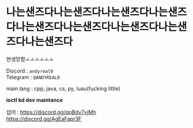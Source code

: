 # 나는샌즈다나는샌즈다나는샌즈다나는샌즈다나는샌즈다나는샌즈다나는샌즈다나는샌즈다나는샌즈다
현생망함ㅗㅗㅗㅗㅗㅗ

Discord : `andyreal0`</br>
Telegram : `@ANDYREAL0`

main lang : cpp, java, cs, py, luau(fucking little)

**ioctl kd dev maintance**

섭어 : 
https://discord.gg/qpBdy7vjMh   
https://discord.gg/AgEaFapr3F
